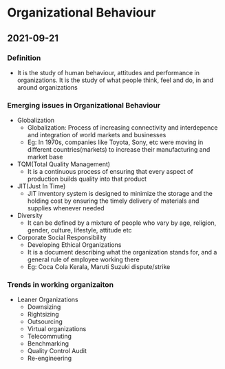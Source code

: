 # Organizational Behaviour

## 2021-09-21

### Definition

* It is the study of human behaviour, attitudes and performance in organizations. It is the study of what people think, feel and do, in and around organizations

<!-- * Management has four parts
    1. Marketing
    1. Operations
    1. Finance
    1. HR -->

### Emerging issues in Organizational Behaviour

* Globalization
    * Globalization: Process of increasing connectivity and interdepence and integration of world markets and businesses
    * Eg: In 1970s, companies like Toyota, Sony, etc were moving in different countries(markets) to increase their manufacturing and market base
* TQM(Total Quality Management)
    * It is a continuous process of ensuring that every aspect of production builds quality into that product
* JIT(Just In Time)
    * JIT inventory system is designed to minimize the storage and the holding cost by ensuring the timely delivery of materials and supplies whenever needed
* Diversity
    * It can be defined by a mixture of people who vary by age, religion, gender, culture, lifestyle, attitude etc
* Corporate Social Responsibility
    * Developing Ethical Organizations
    * It is a document describing what the organization stands for, and a general rule of employee working there
    * Eg: Coca Cola Kerala, Maruti Suzuki dispute/strike

### Trends in working organizaiton

* Leaner Organizations
    * Downsizing
    * Rightsizing
    * Outsourcing
    * Virtual organizations
    * Telecommuting
    * Benchmarking
    * Quality Control Audit
    * Re-engineering